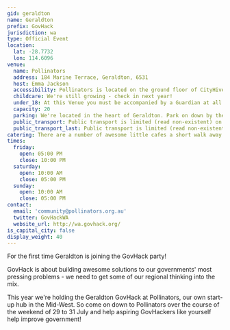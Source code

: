 ```yaml
---
gid: geraldton
name: Geraldton
prefix: GovHack
jurisdiction: wa
type: Official Event
location:
  lat: -28.7732
  lon: 114.6096
venue:
  name: Pollinators
  address: 184 Marine Terrace, Geraldton, 6531
  host: Emma Jackson
  accessibility: Pollinators is located on the ground floor of CityHive, easily wheelchair accessible.
  childcare: We're still growing - check in next year!
  under_18: At this Venue you must be accompanied by a Guardian at all times.
  capacity: 20
  parking: We're located in the heart of Geraldton. Park on down by the water and have a nice stroll.
  public_transport: Public transport is limited (read non-existent) on a weekend. Sorry!
  public_transport_last: Public transport is limited (read non-existent) on a weekend. Sorry!
catering: There are a number of awesome little cafes a short walk away.
times:
  friday:
    open: 05:00 PM
    close: 10:00 PM
  saturday:
    open: 10:00 AM
    close: 05:00 PM
  sunday:
    open: 10:00 AM
    close: 05:00 PM
contact:
  email: 'community@pollinators.org.au'
  twitter: GovHackWA
  website_url: http://wa.govhack.org/
is_capital_city: false
display_weight: 40
---
```


For the first time Geraldton is joining the GovHack party!

GovHack is about building awesome solutions to our governments' most pressing problems - we need to get some of our regional thinking into the mix.

This year we're holding the Geraldton GovHack at Pollinators, our own start-up hub in the Mid-West. So come on down to Pollinators over the course of the weekend of 29 to 31 July and help aspiring GovHackers like yourself help improve government!